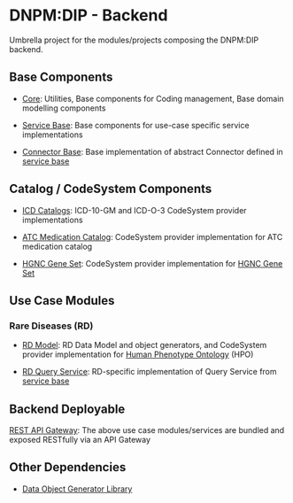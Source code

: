 # DNPM:DIP - Backend

Umbrella project for the modules/projects composing the DNPM:DIP backend.

## Base Components

* [Core](https://github.com/KohlbacherLab/dnpm-dip-core): Utilities, Base components for Coding management, Base domain modelling components

* [Service Base](https://github.com/KohlbacherLab/dnpm-dip-service-base): Base components for use-case specific service implementations

* [Connector Base](https://github.com/KohlbacherLab/dnpm-dip-connector-base): Base implementation of abstract Connector defined in [service base](https://github.com/KohlbacherLab/dnpm-dip-service-base)


## Catalog / CodeSystem Components

* [ICD Catalogs](https://github.com/KohlbacherLab/dnpm-dip-icd-catalogs): ICD-10-GM and ICD-O-3 CodeSystem provider implementations

* [ATC Medication Catalog](https://github.com/KohlbacherLab/dnpm-dip-atc-catalog): CodeSystem provider implementation for ATC medication catalog

* [HGNC Gene Set](https://github.com/KohlbacherLab/dnpm-dip-hgnc-catalog): CodeSystem provider implementation for [HGNC Gene Set](https://www.genenames.org/download/statistics-and-files/)


## Use Case Modules

### Rare Diseases (RD)

* [RD Model](https://github.com/KohlbacherLab/dnpm-dip-rd-model): RD Data Model and object generators, and CodeSystem provider implementation for [Human Phenotype Ontology](https://hpo.jax.org/app/) (HPO)

* [RD Query Service](https://github.com/KohlbacherLab/dnpm-dip-rd-query-service): RD-specific implementation of Query Service from [service base](https://github.com/KohlbacherLab/dnpm-dip-service-base)


## Backend Deployable

[REST API Gateway](https://github.com/KohlbacherLab/dnpm-dip-api-gateway): The above use case modules/services are bundled and exposed RESTfully via an API Gateway


## Other Dependencies

* [Data Object Generator Library](https://github.com/KohlbacherLab/Generators)

